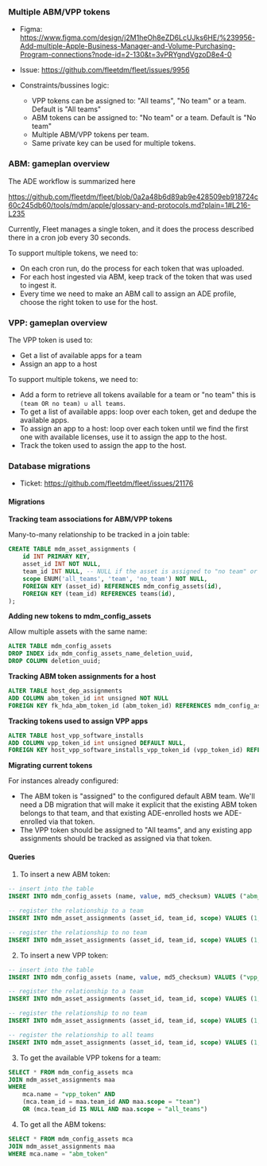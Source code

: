 ### Multiple ABM/VPP tokens

- Figma: https://www.figma.com/design/j2M1heOh8eZD6LcUJks6HE/%239956-Add-multiple-Apple-Business-Manager-and-Volume-Purchasing-Program-connections?node-id=2-130&t=3vPRYgndVgzoD8e4-0
- Issue: https://github.com/fleetdm/fleet/issues/9956

- Constraints/bussines logic:
    - VPP tokens can be assigned to: "All teams", "No team" or a team. Default is "All teams"
    - ABM tokens can be assigned to: "No team" or a team. Default is "No team"
    - Multiple ABM/VPP tokens per team.
    - Same private key can be used for multiple tokens.

### ABM: gameplan overview

The ADE workflow is summarized here

https://github.com/fleetdm/fleet/blob/0a2a48b6d89ab9e428509eb918724c60c245db60/tools/mdm/apple/glossary-and-protocols.md?plain=1#L216-L235

Currently, Fleet manages a single token, and it does the process described there in a cron job every 30 seconds.

To support multiple tokens, we need to:

- On each cron run, do the process for each token that was uploaded.
- For each host ingested via ABM, keep track of the token that was used to ingest it.
- Every time we need to make an ABM call to assign an ADE profile, choose the right token to use for the host.

### VPP: gameplan overview

The VPP token is used to:

- Get a list of available apps for a team
- Assign an app to a host

To support multiple tokens, we need to:

- Add a form to retrieve all tokens available for a team or "no team" this is `(team OR no team) ∪ all teams`.
- To get a list of available apps: loop over each token, get and dedupe the available apps.
- To assign an app to a host: loop over each token until we find the first one with available licenses, use it to assign the app to the host.
- Track the token used to assign the app to the host.


### Database migrations

- Ticket: https://github.com/fleetdm/fleet/issues/21176

#### Migrations

**Tracking team associations for ABM/VPP tokens**

Many-to-many relationship to be tracked in a join table:

```sql
CREATE TABLE mdm_asset_assignments (
    id INT PRIMARY KEY,
    asset_id INT NOT NULL,
    team_id INT NULL, -- NULL if the asset is assigned to "no team" or "all teams"
    scope ENUM('all_teams', 'team', 'no_team') NOT NULL,
    FOREIGN KEY (asset_id) REFERENCES mdm_config_assets(id),
    FOREIGN KEY (team_id) REFERENCES teams(id),
);
```

**Adding new tokens to mdm_config_assets**


Allow multiple assets with the same name:

```sql
ALTER TABLE mdm_config_assets
DROP INDEX idx_mdm_config_assets_name_deletion_uuid,
DROP COLUMN deletion_uuid;
```

**Tracking ABM token assignments for a host**

```sql
ALTER TABLE host_dep_assignments
ADD COLUMN abm_token_id int unsigned NOT NULL
FOREIGN KEY fk_hda_abm_token_id (abm_token_id) REFERENCES mdm_config_assets(id) ON DELETE SET NULL
```

**Tracking tokens used to assign VPP apps**

```sql
ALTER TABLE host_vpp_software_installs
ADD COLUMN vpp_token_id int unsigned DEFAULT NULL,
FOREIGN KEY host_vpp_software_installs_vpp_token_id (vpp_token_id) REFERENCES mdm_config_assets(id) ON DELETE SET NULL
```

**Migrating current tokens**

For instances already configured:

- The ABM token is "assigned" to the configured default ABM team. We'll need a DB migration that will make it explicit that the existing ABM token belongs to that team, and that existing ADE-enrolled hosts we ADE-enrolled via that token.
- The VPP token should be assigned to "All teams", and any existing app assignments should be tracked as assigned via that token.

#### Queries

1. To insert a new ABM token:

```sql
-- insert into the table
INSERT INTO mdm_config_assets (name, value, md5_checksum) VALUES ("abm_token", "value", "checksum")

-- register the relationship to a team
INSERT INTO mdm_asset_assignments (asset_id, team_id, scope) VALUES (1, 1, "team")

-- register the relationship to no team
INSERT INTO mdm_asset_assignments (asset_id, team_id, scope) VALUES (1, NULL, "no_team")
```

2. To insert a new VPP token:

```sql
-- insert into the table
INSERT INTO mdm_config_assets (name, value, md5_checksum) VALUES ("vpp_token", "value", "checksum")

-- register the relationship to a team
INSERT INTO mdm_asset_assignments (asset_id, team_id, scope) VALUES (1, 1, "team")

-- register the relationship to no team
INSERT INTO mdm_asset_assignments (asset_id, team_id, scope) VALUES (1, NULL, "no_team")

-- register the relationship to all teams
INSERT INTO mdm_asset_assignments (asset_id, team_id, scope) VALUES (1, NULL, "all_teams")
```

3. To get the available VPP tokens for a team:

```sql
SELECT * FROM mdm_config_assets mca
JOIN mdm_asset_assignments maa
WHERE
    mca.name = "vpp_token" AND
    (mca.team_id = maa.team_id AND maa.scope = "team")
    OR (mca.team_id IS NULL AND maa.scope = "all_teams")
```

4. To get all the ABM tokens:

```sql
SELECT * FROM mdm_config_assets mca
JOIN mdm_asset_assignments maa
WHERE mca.name = "abm_token"
```


